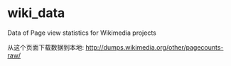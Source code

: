 wiki_data
=========

Data of  Page view statistics for Wikimedia projects

从这个页面下载数据到本地:
http://dumps.wikimedia.org/other/pagecounts-raw/
